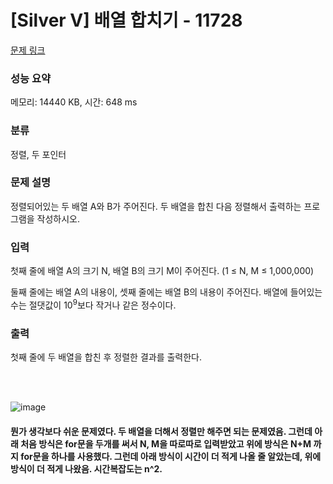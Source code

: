 # [Silver V] 배열 합치기 - 11728 

[문제 링크](https://www.acmicpc.net/problem/11728) 

### 성능 요약

메모리: 14440 KB, 시간: 648 ms

### 분류

정렬, 두 포인터

### 문제 설명

<p>정렬되어있는 두 배열 A와 B가 주어진다. 두 배열을 합친 다음 정렬해서 출력하는 프로그램을 작성하시오.</p>

### 입력 

 <p>첫째 줄에 배열 A의 크기 N, 배열 B의 크기 M이 주어진다. (1 ≤ N, M ≤ 1,000,000)</p>

<p>둘째 줄에는 배열 A의 내용이, 셋째 줄에는 배열 B의 내용이 주어진다. 배열에 들어있는 수는 절댓값이 10<sup>9</sup>보다 작거나 같은 정수이다.</p>

### 출력 

 <p>첫째 줄에 두 배열을 합친 후 정렬한 결과를 출력한다.</p>
<br> <br> 

![image](https://user-images.githubusercontent.com/75931369/232959746-a08d3456-afa1-4749-872a-8bd85c78993b.png)


<h4> 
뭔가 생각보다 쉬운 문제였다. 두 배열을 더해서 정렬만 해주면 되는 문제였음.
그런데 아래 처음 방식은 for문을 두개를 써서 N, M을 따로따로 입력받았고 위에 방식은 N+M 까지 for문을 하나를 사용했다.
그런데 아래 방식이 시간이 더 적게 나올 줄 알았는데, 위에 방식이 더 적게 나왔음. 시간복잡도는 n^2.
</h4>

